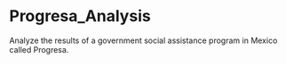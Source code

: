 # Progresa_Analysis
Analyze the results of a government social assistance program in Mexico called Progresa.

